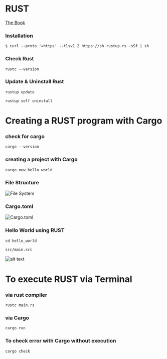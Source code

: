 # RUST

<a href="https://doc.rust-lang.org/book/">The Book </a>

### Installation

```
$ curl --proto '=https' --tlsv1.2 https://sh.rustup.rs -sSf | sh

```

### Check Rust

```
rustc --version
```

### Update & Uninstall Rust

```
rustup update
```

```
rustup self uninstall
```

# Creating a RUST program with Cargo

### check for cargo

```
cargo --version
```

### creating a project with Cargo

```
cargo new hello_world
```

### File Structure

![File System](image.png)

### Cargo.toml

![Cargo.toml](image-1.png)

### Hello World using RUST

```
cd hello_world
```

```
src/main.src
```

![alt text](image-2.png)

# To execute RUST via Terminal

### via rust compiler

```
rustc main.rs
```

### via Cargo

```
cargo run
```

### To check error with Cargo without execution

```
cargo check
```
